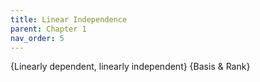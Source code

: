 ```yaml
---
title: Linear Independence
parent: Chapter 1
nav_order: 5
---
```


{Linearly dependent, linearly independent}
{Basis & Rank}